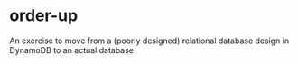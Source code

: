 # order-up
An exercise to move from a (poorly designed) relational database design in DynamoDB to an actual database 
